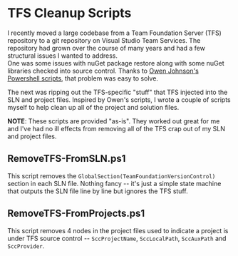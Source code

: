 # TFS Cleanup Scripts

I recently moved a large codebase from a Team Foundation Server (TFS) repository to a 
git repository on Visual Studio Team Services. The repository had grown
over the course of many years and had a few structural issues I wanted to address.  
One was some issues with nuGet package restore along with some nuGet libraries checked 
into source control.  Thanks to [Owen Johnson's Powershell scripts](https://github.com/owen2/AutomaticPackageRestoreMigrationScript),
that problem was easy to solve.

The next was ripping out the TFS-specific "stuff" that TFS injected into the SLN and project files. Inspired by Owen's scripts, I wrote a couple
of scripts myself to help clean up all of the project and solution files.

__NOTE__: These scripts are provided "as-is".  They worked out great for me and I've had
no ill effects from removing all of the TFS crap out of my SLN and project files. 

## RemoveTFS-FromSLN.ps1

This script removes the `GlobalSection(TeamFoundationVersionControl)` section in each SLN file.  Nothing fancy -- it's just a simple state machine
that outputs the SLN file line by line but ignores the TFS stuff.

## RemoveTFS-FromProjects.ps1

This script removes 4 nodes in the project files used to indicate a project is under TFS source control -- `SccProjectName`, `SccLocalPath`,
`SccAuxPath` and `SccProvider`.

 